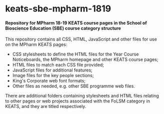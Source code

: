 # keats-sbe-mpharm-1819
<h4>Repository for MPharm 18-19 KEATS course pages in the School of Bioscience Education (SBE) course category structure</h4>
<p>This repository contains all CSS, HTML, JavaScript and other files for use on the MPharm KEATS pages:</p>
<ul>
  <li>CSS stylesheets to define the HTML files for the Year Course Noticeboards, the MPharm homepage and other KEATS course pages;</li>
  <li>HTML files to match each CSS file provided;</li>
  <li>JavaScript files for additional features;</li>
  <li>Image files for the key people sections;</li>
  <li>King's Corporate web font formats;</li>
  <li>Other files as needed, e.g. other SBE programme web files.</li>
</ul>
<p>There are additional folders containing stylesheets and HTML files relating to other pages or web projects associated with the FoLSM category in KEATS, and they are titled respectively.</p>
